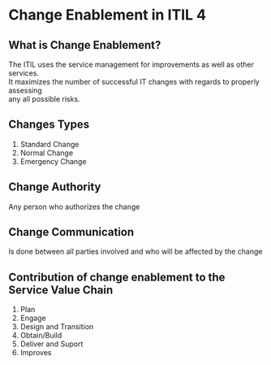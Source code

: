 # Change Enablement in ITIL 4

## What is Change Enablement?

The ITIL uses the service management for improvements as well as other services.   
It maximizes the number of successful IT changes with regards to properly assessing  
any all possible risks.
  
## Changes Types  

1. Standard Change  
2. Normal Change  
3. Emergency Change
  
## Change Authority
Any person who authorizes the change

## Change Communication
Is done between all parties involved and who will be affected by the change

## Contribution of change enablement to the Service Value Chain  

1. Plan  
2. Engage  
3. Design and Transition  
4. Obtain/Build  
5. Deliver and Suport  
6. Improves
